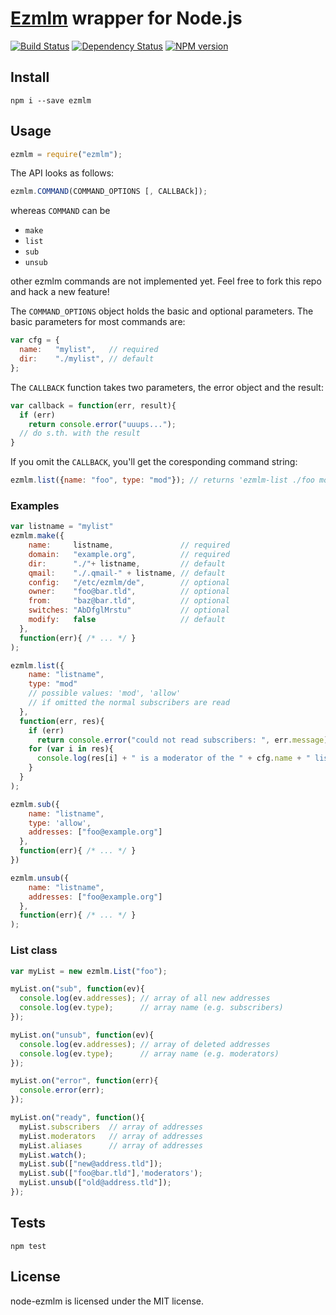 # [Ezmlm](http://cr.yp.to/ezmlm.html) wrapper for Node.js

[![Build Status](https://secure.travis-ci.org/flosse/node-ezmlm.png?branch=master)](http://travis-ci.org/flosse/node-ezmlm)
[![Dependency Status](https://gemnasium.com/flosse/node-ezmlm.png?branch=master)](https://gemnasium.com/flosse/node-ezmlm)
[![NPM version](https://badge.fury.io/js/ezmlm.png)](http://badge.fury.io/js/ezmlm)

## Install

    npm i --save ezmlm

## Usage

```js
ezmlm = require("ezmlm");
```

The API looks as follows:

```js
ezmlm.COMMAND(COMMAND_OPTIONS [, CALLBACk]);
```
whereas `COMMAND` can be

- `make`
- `list`
- `sub`
- `unsub`

other ezmlm commands are not implemented yet.
Feel free to fork this repo and hack a new feature!

The `COMMAND_OPTIONS` object holds the basic and optional parameters.
The basic parameters for most commands are:

```js
var cfg = {
  name:   "mylist",   // required
  dir:    "./mylist", // default
};
```
The `CALLBACK` function takes two parameters, the error object and the result:

```js
var callback = function(err, result){
  if (err)
    return console.error("uuups...");
  // do s.th. with the result
}
```

If you omit the `CALLBACK`, you'll get the coresponding command string:

```js
ezmlm.list({name: "foo", type: "mod"}); // returns 'ezmlm-list ./foo mod'
```

### Examples

```js
var listname = "mylist"
ezmlm.make({
    name:     listname,               // required
    domain:   "example.org",          // required
    dir:      "./"+ listname,         // default
    qmail:    "./.qmail-" + listname, // default
    config:   "/etc/ezmlm/de",        // optional
    owner:    "foo@bar.tld",          // optional
    from:     "baz@bar.tld",          // optional
    switches: "AbDfglMrstu"           // optional
    modify:   false                   // default
  },
  function(err){ /* ... */ }
);

ezmlm.list({
    name: "listname",
    type: "mod"
    // possible values: 'mod', 'allow'
    // if omitted the normal subscribers are read
  },
  function(err, res){
    if (err)
      return console.error("could not read subscribers: ", err.message);
    for (var i in res){
      console.log(res[i] + " is a moderator of the " + cfg.name + " list");
    }
  }
);

ezmlm.sub({
    name: "listname",
    type: 'allow',
    addresses: ["foo@example.org"]
  },
  function(err){ /* ... */ }
})

ezmlm.unsub({
    name: "listname",
    addresses: ["foo@example.org"]
  },
  function(err){ /* ... */ }
);
```

### List class

```js
var myList = new ezmlm.List("foo");

myList.on("sub", function(ev){
  console.log(ev.addresses); // array of all new addresses
  console.log(ev.type);      // array name (e.g. subscribers)
});

myList.on("unsub", function(ev){
  console.log(ev.addresses); // array of deleted addresses
  console.log(ev.type);      // array name (e.g. moderators)
});

myList.on("error", function(err){
  console.error(err);
});

myList.on("ready", function(){
  myList.subscribers  // array of addresses
  myList.moderators   // array of addresses
  myList.aliases      // array of addresses
  myList.watch();
  myList.sub(["new@address.tld"]);
  myList.sub(["foo@bar.tld"],'moderators');
  myList.unsub(["old@address.tld"]);
});
```

## Tests

```
npm test
```

## License

node-ezmlm is licensed under the MIT license.
